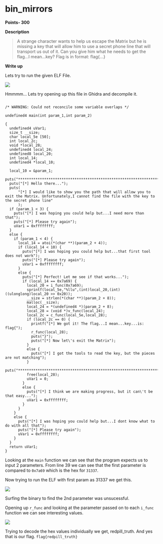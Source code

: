 # bin_mirrors

**Points- 300**

**Description**
> A strange character wants to help us escape the Matrix but he is missing a key that will allow him to use a secret phone line that will transport us out of it. Can you give him what he needs to get the flag...I mean...key?
Flag is in format: flag{...}

**Write up**

Lets try to run the given ELF File.

![](https://i.imgur.com/ttwpL9b.png)

Hmmmm... Lets try opening up this file in Ghidra and decompile it.

```

/* WARNING: Could not reconcile some variable overlaps */

undefined4 main(int param_1,int param_2)

{
  undefined4 uVar1;
  size_t __size;
  char local_5e [50];
  int local_2c;
  void *local_28;
  undefined4 local_24;
  undefined8 local_20;
  int local_14;
  undefined4 *local_10;
  
  local_10 = &param_1;
  puts("*******************************************************************************");
  puts("[*] Hello there...");
  puts(
      "[*] I would like to show you the path that will allow you to exit the Matrix. Unfortunately,I cannot find the file with the key to the secret phone line"
      );
  if (param_1 < 3) {
    puts("[*] I was hoping you could help but...I need more than that");
    puts("[*] Please try again");
    uVar1 = 0xffffffff;
  }
  else {
    if (param_1 < 4) {
      local_14 = atoi(*(char **)(param_2 + 4));
      if (local_14 < 10) {
        puts("[*] I was hoping you could help but...that first tool does not work");
        puts("[*] Please try again");
        uVar1 = 0xffffffff;
      }
      else {
        puts("[*] Perfect! Let me see if that works...");
        if (local_14 == 0x7a69) {
          local_20 = i_func(0x7a69);
          sprintf(local_5e,"%llu",(int)local_20,(int)((ulonglong)local_20 >> 0x20));
          __size = strlen(*(char **)(param_2 + 8));
          malloc(__size);
          local_24 = *(undefined4 *)(param_2 + 8);
          local_28 = (void *)v_func(local_24);
          local_2c = c_func(local_5e,local_28);
          if (local_2c == 0) {
            printf("[*] We got it! The flag...I mean...key...is: flag{");
            r_func(local_28);
            puts("}");
            puts("[*] Now let\'s exit the Matrix");
          }
          else {
            puts("[*] I got the tools to read the key, but the pieces are not matching");
          }
          puts("*******************************************************************************");
          free(local_28);
          uVar1 = 0;
        }
        else {
          puts("[*] I think we are making progress, but it can\'t be that easy...");
          uVar1 = 0xffffffff;
        }
      }
    }
    else {
      puts("[*] I was hoping you could help but...I dont know what to do with all that");
      puts("[*] Please try again");
      uVar1 = 0xffffffff;
    }
  }
  return uVar1;
}
```
Looking at the `main` function we can see that the program expects us to input 2 parameters. 
From line 39 we can see that the first parameter is compared to `0x7a69` which is the hex for `31337`.

Now trying to run the ELF with first param as 31337 we get this.

![](https://i.imgur.com/bcZ9LP4.png)

Surfing the binary to find the 2nd parameter was unsucessful.

 Opening up `r_func` and looking at the parameter passed on to each `i_func` function we can see interesting values.
 
 ![](https://i.imgur.com/iirJkei.png)
 
 Trying to decode the hex values individually we get, redpill_truth.
 And yes that is our flag.
 `flag{redpill_truth}`
 

